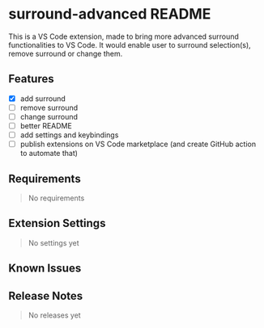 # surround-advanced README

This is a VS Code extension, made to bring more advanced surround functionalities to VS Code. It would enable user to surround selection(s), remove surround or change them.

## Features

- [x] add surround
- [ ] remove surround
- [ ] change surround
- [ ] better README
- [ ] add settings and keybindings
- [ ] publish extensions on VS Code marketplace (and create GitHub action to automate that)

## Requirements

> No requirements

## Extension Settings

> No settings yet

## Known Issues

## Release Notes

> No releases yet